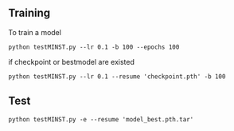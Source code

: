 Training
-----------
To train a model

    python testMINST.py --lr 0.1 -b 100 --epochs 100 
    
if checkpoint or bestmodel are existed

    python testMINST.py --lr 0.1 --resume 'checkpoint.pth' -b 100 

Test
--------------
    python testMINST.py -e --resume 'model_best.pth.tar'